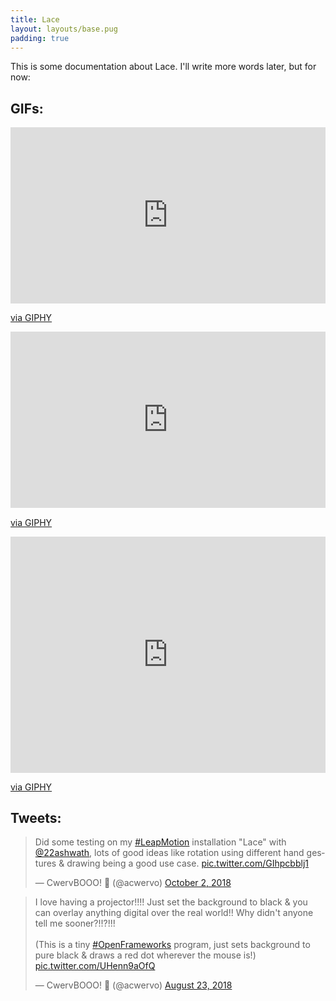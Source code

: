 ```yaml
---
title: Lace
layout: layouts/base.pug
padding: true
---
```

This is some documentation about Lace. I'll write more words later, but for now:

## GIFs:

<div style="width:100%;height:0;padding-bottom:56%;position:relative;"><iframe src="https://giphy.com/embed/1xnylCqNk9OdC28Bmp" width="100%" height="100%" style="position:absolute" frameBorder="0" class="giphy-embed" allowFullScreen></iframe></div><p><a href="https://giphy.com/gifs/1xnylCqNk9OdC28Bmp">via GIPHY</a></p>

<div style="width:100%;height:0;padding-bottom:56%;position:relative;"><iframe src="https://giphy.com/embed/9u1kB69890erWprN6V" width="100%" height="100%" style="position:absolute" frameBorder="0" class="giphy-embed" allowFullScreen></iframe></div><p><a href="https://giphy.com/gifs/9u1kB69890erWprN6V">via GIPHY</a></p>

<div style="width:100%;height:0;padding-bottom:75%;position:relative;"><iframe src="https://giphy.com/embed/5T0ycuKamh1ENHI0DR" width="100%" height="100%" style="position:absolute" frameBorder="0" class="giphy-embed" allowFullScreen></iframe></div><p><a href="https://giphy.com/gifs/5T0ycuKamh1ENHI0DR">via GIPHY</a></p>

## Tweets:

<blockquote class="twitter-tweet" data-lang="en"><p lang="en" dir="ltr">Did some testing on my <a href="https://twitter.com/hashtag/LeapMotion?src=hash&amp;ref_src=twsrc%5Etfw">#LeapMotion</a> installation &quot;Lace&quot; with <a href="https://twitter.com/22ashwath?ref_src=twsrc%5Etfw">@22ashwath</a>, lots of good ideas like rotation using different hand gestures &amp; drawing being a good use case. <a href="https://t.co/GIhpcbblj1">pic.twitter.com/GIhpcbblj1</a></p>&mdash; CwervBOOO! 👻 (@acwervo) <a href="https://twitter.com/acwervo/status/1047008725582663680?ref_src=twsrc%5Etfw">October 2, 2018</a></blockquote>
<script async src="https://platform.twitter.com/widgets.js" charset="utf-8"></script>

<blockquote class="twitter-tweet" data-lang="en"><p lang="en" dir="ltr">I love having a projector!!!! Just set the background to black &amp; you can overlay anything digital over the real world!! Why didn&#39;t anyone tell me sooner?!!?!!!<br><br>(This is a tiny <a href="https://twitter.com/hashtag/OpenFrameworks?src=hash&amp;ref_src=twsrc%5Etfw">#OpenFrameworks</a> program, just sets background to pure black &amp; draws a red dot wherever the mouse is!) <a href="https://t.co/UHenn9aOfQ">pic.twitter.com/UHenn9aOfQ</a></p>&mdash; CwervBOOO! 👻 (@acwervo) <a href="https://twitter.com/acwervo/status/1032501480257810432?ref_src=twsrc%5Etfw">August 23, 2018</a></blockquote>
<script async src="https://platform.twitter.com/widgets.js" charset="utf-8"></script>
